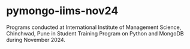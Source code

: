 # pymongo-iims-nov24
Programs conducted at International Institute of Management Science, Chinchwad, Pune in Student Training Program on Python and MongoDB during November 2024.
